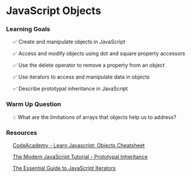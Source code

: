 # JavaScript Objects

### Learning Goals

&emsp; ✅ Create and manipulate objects in JavaScript

&emsp; ✅ Access and modify objects using dot and square property accessors

&emsp; ✅ Use the delete operator to remove a property from an object

&emsp; ✅ Use iterators to access and manipulate data in objects

&emsp; ✅ Describe prototypal inheritance in JavaScript

### Warm Up Question

&emsp; 💡 What are the limitations of arrays that objects help us to address?

### Resources

&emsp; [CodeAcademy - Learn Javascript: Objects Cheatsheet](https://www.codecademy.com/learn/game-dev-learn-javascript-objects/modules/game-dev-learn-javascript-objects/cheatsheet)

&emsp; [The Modern JavaScript Tutorial - Prototypal Inheritance](https://javascript.info/prototype-inheritance)

&emsp; [The Essential Guide to JavaScript Iterators](https://www.javascripttutorial.net/es6/javascript-iterator/)